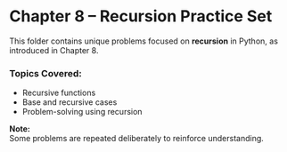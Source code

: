 # Chapter 8 – Recursion Practice Set

This folder contains unique problems focused on **recursion** in Python, as introduced in Chapter 8.

### Topics Covered:
- Recursive functions
- Base and recursive cases
- Problem-solving using recursion

**Note:**  
Some problems are repeated deliberately to reinforce understanding.
